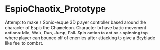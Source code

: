 # EspioChaotix_Prototype
Attempt to make a Sonic-esque 3D player controller based around the character of Espio the Chameleon.  Character to have basic movement actions: Idle, Walk, Run, Jump, Fall. Spin action to act as a spinning top where player can bounce off of enemies after attacking to give a Beyblade like feel to combat.
